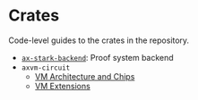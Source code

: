 # Crates

Code-level guides to the crates in the repository.

- [`ax-stark-backend`](./stark.md): Proof system backend
- `axvm-circuit`
  - [VM Architecture and Chips](./vm.md)
  - [VM Extensions](./vm-extensions.md)

